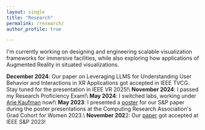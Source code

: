 ```yaml
---
layout: single
title: "Research"
permalink: /research/
author_profile: true

---
```

I'm currently working on designing and engineering scalable visualization frameworks for immersive facilities, while also exploring how applications of Augmented Reality in situated visualizations.

**December 2024**: Our paper on Leveraging LLMS for Understanding User Behavior and Interactions in XR Applications got accepted in IEEE TVCG. Stay tuned for the presentation in IEEE VR 2025!\\
**November 2024**: I passed my Research Proficiency Exam!\\
**May 2024**: I switched labs, working under [Arie Kaufman](https://www.cs.stonybrook.edu/people/faculty/ariekaufman) now!\\
**May 2023**: I presented a [poster](/files/PosterCRA.pdf) for our S&P paper during the poster presentations at the Computing Research Association's Grad Cohort for Women 2023.\\
**November 202**2: Our [paper](https://arxiv.org/pdf/2212.07979.pdf) got accepted at IEEE S&P 2023!
